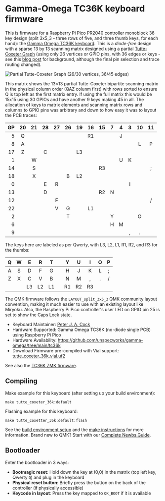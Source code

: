 # Gamma-Omega TC36K keyboard firmware

This is firmware for a Raspberry Pi Pico PR2040 controller monoblock 36 key design
(split 3x5_3 - three rows of five, and three thumb keys, for each hand): the
[Gamma Omega TC36K keyboard](https://github.com/unspecworks/gamma-omega/tree/main/tc36k).
This is a *diode-free* design with a sparse 13 by 13 scanning matrix designed using a
partial [Tutte-Coxeter Graph](https://en.wikipedia.org/wiki/Tutte%E2%80%93Coxeter_graph)
(using only 26 vertices or GPIO pins, with 36 edges or keys - see this
[blog post](https://astrobeano.blogspot.com/2025/05/ergo-mech-keyboard-wiring-using-tutte-coxeter-graph.html)
for background, although the final pin selection and trace routing changed).

![Partial Tutte-Coxeter Graph (26/30 vertices, 36/45 edges)](https://blogger.googleusercontent.com/img/b/R29vZ2xl/AVvXsEhvS5QfAl7YotptMtpu0nG8XOHOsqG2vocUFF2sRgrn_QwAcUQNhDkctHt_42rQor3Bb5tbAW6FiOsYqv2craP086HMTuAqWk9U0A4yOeEsQkhyphenhyphenUxoayJWf5e-N3_Jg1TC1p9YAiVPTK02pEVCUu3hl72REIk5BAjXgZGoF7T-NWQ28iRirwFs6yzFzAe0/w200-h194/Screenshot%202025-05-28%20at%2014.59.35.png)

This matrix shows the 13×13 partial Tutte-Coxeter bipartite scanning matrix
in the physical column order (QAZ colunm first) with rows sorted to ensure Q
is top left as the first matrix entry. If using the full matrix this would
be 15x15 using 30 GPIOs and have another 9 keys making 45 in all.
The allocation of keys to matrix elements and scanning matrix rows and columns
to GPIO pins was arbitrary and down to how easy it was to layout the PCB traces:

| GP | 20 | 21 | 28 | 27 | 26 | 19 | 16 | 15 | 7 | 4 | 3 | 10 | 11 |
|---:|:--:|:--:|:--:|:--:|:--:|:--:|:--:|:--:|:-:|:-:|:-:|:--:|:--:|
| 5  | Q  |    |    |    |    |    | R1 |    |   | J |   |    |    |
| 8  | A  |    |    |    |    |    |    |    |   |   |   | L  | P  |
| 17 | Z  |    | C  |    |    | L3 |    |    |   |   |   |    |    |
| 1  |    | W  |    |    |    |    |    |    |   | U | K |    |    |
| 14 |    | S  |    |    |    |    |    | R3 |   |   |   |    | ;  |
| 18 |    | X  |    |    | B  | L2 |    |    |   |   |   |    |    |
| 0  |    |    | E  | R  |    |    |    |    |   |   | I |    |    |
| 13 |    |    | D  |    |    |    |    | R2 | N |   |   |    |    |
| 12 |    |    |    | F  |    |    |    |    |   |   |   |    | /  |
| 22 |    |    |    | V  | G  |    | L1 |    |   |   |   |    |    |
| 2  |    |    |    |    | T  |    |    |    | Y |   |   | O  |    |
| 6  |    |    |    |    |    |    |    |    | H | M |   |    |    |
| 9  |    |    |    |    |    |    |    |    |   |   | , | .  |    |

The keys here are labeled as per Qwerty, with L3, L2, L1, R1, R2, and R3 for the thumbs:

| Q | W |  E |  R |  T |   |  Y |  U |  I | O | P |
|:-:|:-:|:--:|:--:|:--:|:-:|:--:|:--:|:--:|:-:|:-:|
| A | S |  D |  F |  G |   |  H |  J |  K | L | ; |
| Z | X |  C |  V |  B |   |  N |  M |  , | . | / |
|   |   | L3 | L2 | L1 |   | R1 | R2 | R3 |   |   |

The QMK firmware follows the `LAYOUT_split_3x5_3` QMK community layout convention, making
it much easier to use with an existing layout like Miryoku. Also, the Raspberry Pi Pico
controller's user LED on GPIO pin 25 is set to show the Caps Lock state.

* Keyboard Maintainer: [Peter J. A. Cock](https://github.com/peterjc)
* Hardware Supported: Gamma Omega TC36K (no-diode single PCB) using Raspberry Pi Pico
* Hardware Availability: https://github.com/unspecworks/gamma-omega/tree/main/tc36k
* Download Firmware pre-compiled with Vial support: [tutte_coxeter_36k_vial.uf2](https://github.com/peterjc/qmk_userspace/releases/download/latest/tutte_coxeter_36k_vial.uf2)

See also the [TC36K ZMK firmware](https://github.com/peterjc/zmk-keyboard-graph-theory/tree/main/boards/shields/tc36k).

## Compiling

Make example for this keyboard (after setting up your build environment):

    make tutte_coxeter_36k:default

Flashing example for this keyboard:

    make tutte_coxetter_36k:default:flash

See the [build environment setup](https://docs.qmk.fm/#/getting_started_build_tools) and the [make instructions](https://docs.qmk.fm/#/getting_started_make_guide) for more information. Brand new to QMK? Start with our [Complete Newbs Guide](https://docs.qmk.fm/#/newbs).

## Bootloader

Enter the bootloader in 3 ways:

* **Bootmagic reset**: Hold down the key at (0,0) in the matrix (top left key, Qwerty `Q`) and plug in the keyboard
* **Physical reset button**: Briefly press the button on the back of the controller (if physically accessible)
* **Keycode in layout**: Press the key mapped to `QK_BOOT` if it is available
